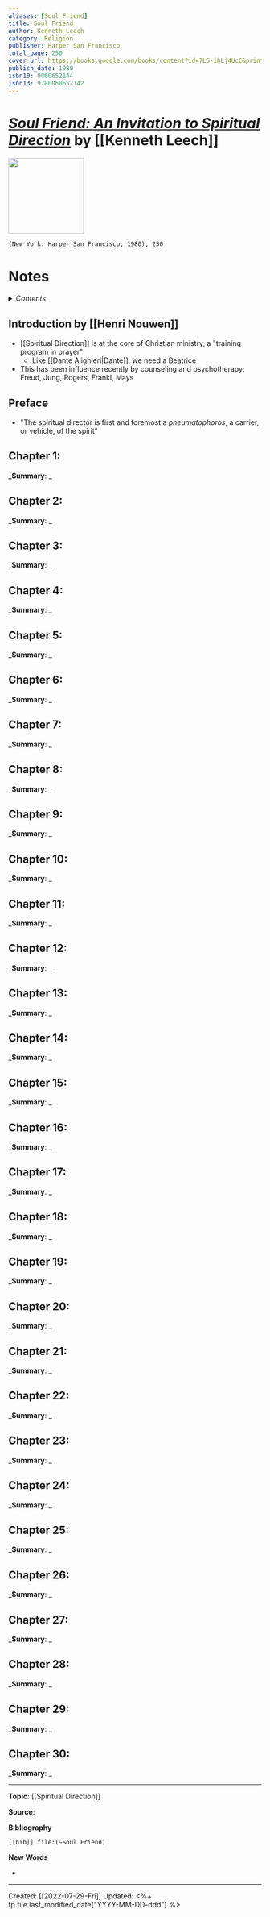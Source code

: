 ```yaml
---
aliases: [Soul Friend]
title: Soul Friend
author: Kenneth Leech
category: Religion
publisher: Harper San Francisco
total_page: 250
cover_url: https://books.google.com/books/content?id=7L5-ihLj4UcC&printsec=frontcover&img=1&zoom=1&source=gbs_api
publish_date: 1980
isbn10: 0060652144
isbn13: 9780060652142
---
```

# *[Soul Friend: An Invitation to Spiritual Direction]()* by [[Kenneth Leech]]

<img src="https://books.google.com/books/content?id=7L5-ihLj4UcC&printsec=frontcover&img=1&zoom=1&source=gbs_api" width=150>

`(New York: Harper San Francisco, 1980), 250`


# Notes

<details>
 <summary><i>Contents</i></summary>
<!-- MarkdownTOC autolink="true" -->

<!-- /MarkdownTOC -->
</details>

## Introduction by [[Henri Nouwen]]
- [[Spiritual Direction]] is at the core of Christian ministry, a "training program in prayer"
	- Like [[Dante Alighieri|Dante]], we need a Beatrice
- This has been influence recently by counseling and psychotherapy: Freud, Jung, Rogers, Frankl, Mays

## Preface
- "The spiritual director is first and foremost a *pneumatophoros*, a carrier, or vehicle, of the spirit"

## Chapter 1:
_**Summary**: _



## Chapter 2:
_**Summary**: _



## Chapter 3:
_**Summary**: _



## Chapter 4:
_**Summary**: _



## Chapter 5:
_**Summary**: _



## Chapter 6:
_**Summary**: _



## Chapter 7:
_**Summary**: _



## Chapter 8:
_**Summary**: _



## Chapter 9:
_**Summary**: _



## Chapter 10:
_**Summary**: _



## Chapter 11:
_**Summary**: _



## Chapter 12:
_**Summary**: _



## Chapter 13:
_**Summary**: _



## Chapter 14:
_**Summary**: _



## Chapter 15:
_**Summary**: _



## Chapter 16:
_**Summary**: _



## Chapter 17:
_**Summary**: _



## Chapter 18:
_**Summary**: _



## Chapter 19:
_**Summary**: _



## Chapter 20:
_**Summary**: _



## Chapter 21:
_**Summary**: _



## Chapter 22:
_**Summary**: _



## Chapter 23:
_**Summary**: _



## Chapter 24:
_**Summary**: _



## Chapter 25:
_**Summary**: _



## Chapter 26:
_**Summary**: _



## Chapter 27:
_**Summary**: _



## Chapter 28:
_**Summary**: _



## Chapter 29:
_**Summary**: _



## Chapter 30:
_**Summary**: _

--- 
**Topic**: [[Spiritual Direction]]

**Source**: 

**Bibliography**

```query
[[bib]] file:(~Soul Friend)
```
 

**New Words**

- 

---
Created: [[2022-07-29-Fri]]
Updated: <%+ tp.file.last_modified_date("YYYY-MM-DD-ddd") %>
